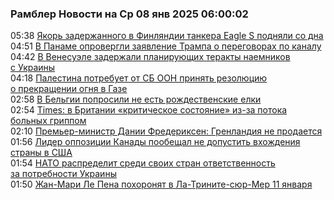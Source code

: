 <h3>Рамблер Новости на Ср 08 янв 2025 06:00:02</h3>
<div class="rssn table">
  <span class="smaller gray hspace">05:38</span>
  <a class="nodecor" href="https://news.rambler.ru/world/54015558-yakor-zaderzhannogo-v-finlyandii-tankera-eagle-s-podnyali-so-dna/">Якорь задержанного в Финляндии танкера Eagle S подняли со дна</a>
</div>
<div class="rssn table">
  <span class="smaller gray hspace">04:51</span>
  <a class="nodecor" href="https://news.rambler.ru/world/54015526-v-paname-oprovergli-zayavlenie-trampa-o-peregovorah-po-kanalu/">В Панаме опровергли заявление Трампа о переговорах по каналу</a>
</div>
<div class="rssn table">
  <span class="smaller gray hspace">04:42</span>
  <a class="nodecor" href="https://news.rambler.ru/world/54015505-v-venesuele-zaderzhali-planiruyuschih-terakty-naemnikov-s-ukrainy/">В Венесуэле задержали планирующих теракты наемников с Украины</a>
</div>
<div class="rssn table">
  <span class="smaller gray hspace">04:18</span>
  <a class="nodecor" href="https://news.rambler.ru/world/54015496-palestina-potrebuet-ot-sb-oon-prinyat-rezolyutsiyu-o-prekraschenii-ognya-v-gaze/">Палестина потребует от СБ ООН принять резолюцию о прекращении огня в Газе</a>
</div>
<div class="rssn table">
  <span class="smaller gray hspace">02:58</span>
  <a class="nodecor" href="https://news.rambler.ru/world/54015425-v-belgii-poprosili-ne-est-rozhdestvenskie-elki/">В Бельгии попросили не есть рождественские елки</a>
</div>
<div class="rssn table">
  <span class="smaller gray hspace">02:54</span>
  <a class="nodecor" href="https://news.rambler.ru/world/54012795-times-v-britanii-kriticheskoe-sostoyanie-iz-za-potoka-bolnyh-grippom/">Times: в Британии «критическое состояние» из-за потока больных гриппом</a>
</div>
<div class="rssn table">
  <span class="smaller gray hspace">02:10</span>
  <a class="nodecor" href="https://news.rambler.ru/world/54015005-premer-ministr-danii-frederiksen-grenlandiya-ne-prodaetsya/">Премьер-министр Дании Фредериксен: Гренландия не продается</a>
</div>
<div class="rssn table">
  <span class="smaller gray hspace">01:56</span>
  <a class="nodecor" href="https://news.rambler.ru/world/54015407-lider-oppozitsii-kanady-poobeschal-ne-dopustit-vhozhdeniya-strany-v-ssha/">Лидер оппозиции Канады пообещал не допустить вхождения страны в США</a>
</div>
<div class="rssn table">
  <span class="smaller gray hspace">01:54</span>
  <a class="nodecor" href="https://news.rambler.ru/world/54015413-nato-raspredelit-sredi-svoih-stran-otvetstvennost-za-potrebnosti-ukrainy/">НАТО распределит среди своих стран ответственность за потребности Украины</a>
</div>
<div class="rssn table">
  <span class="smaller gray hspace">01:50</span>
  <a class="nodecor" href="https://news.rambler.ru/world/54015409-zhan-mari-le-pena-pohoronyat-v-la-trinite-syur-mer-11-yanvarya/">Жан-Мари Ле Пена похоронят в Ла-Трините-сюр-Мер 11 января</a>
</div>